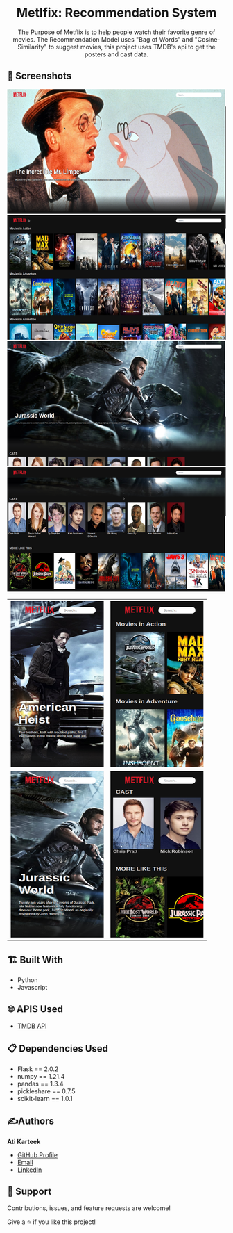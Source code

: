 <h1 align="center">Metlfix: Recommendation System</h1>
<p align="center">The Purpose of Metflix is to help people watch their favorite genre of movies. The Recommendation Model uses "Bag of Words" and "Cosine-Similarity" to suggest movies, this project uses TMDB's api to get the posters and cast data.</p>

## 📱 Screenshots

<img src = "/screenshots/homepage_1.png" alt = "Index" width = "512" height = "287">
<img src = "/screenshots/homepage_2.png" alt = "Index" width = "512" height = "287">
<img src = "/screenshots/movie_1.png" alt = "Index" width = "512" height = "287">
<img src = "/screenshots/movie_2.png" alt = "Index" width = "512" height = "287">
<br>
<table>
  <tr>
    <td><img src = "/screenshots/mobile_home_1.png" alt = "Index" width = "216" height = "384"></td>
    <td><img src = "/screenshots/mobile_home_2.png" alt = "Index" width = "216" height = "384"></td>
    </tr>
    <tr>
    <td><img src = "/screenshots/mobile_movie_1.png" alt = "Index" width = "216" height = "384"></td>
    <td><img src = "/screenshots/mobile_movie_2.png" alt = "Index" width = "216" height = "384"></td>
    </tr>
</table> 

## 🏗️ Built With

- Python
- Javascript

## 🌐 APIS Used
- [TMDB API](https://developers.themoviedb.org/3)

## 📋 Dependencies Used
- Flask == 2.0.2
- numpy == 1.21.4
- pandas == 1.3.4
- pickleshare == 0.7.5
- scikit-learn == 1.0.1

## ✍️Authors

**Ati Karteek**

- [GitHub Profile](https://github.com/karteekati)
- [Email](mailto:karteekati@gmail.com?subject=Hi "Hi!" )
- [LinkedIn](https://www.linkedin.com/in/karteekati/)

## 🤝 Support

Contributions, issues, and feature requests are welcome!

Give a ⭐️ if you like this project!